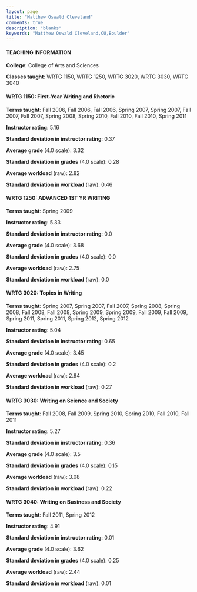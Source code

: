```yaml
---
layout: page
title: "Matthew Oswald Cleveland" 
comments: true
description: "blanks"
keywords: "Matthew Oswald Cleveland,CU,Boulder"
---
```

<head>
<script src="https://ajax.googleapis.com/ajax/libs/jquery/2.1.3/jquery.min.js"></script>
<script src="https://dl.dropboxusercontent.com/s/pc42nxpaw1ea4o9/highcharts.js?dl=0"></script>
<!-- <script src="../assets/js/highcharts.js"></script> -->
<style type="text/css">@font-face {
	font-family: "Bebas Neue";
	src: url(https://www.filehosting.org/file/details/544349/BebasNeue Regular.otf) format("opentype");
	}
	h1.Bebas { 
		font-family: "Bebas Neue", Verdana, Tahoma;
	}
</style>
</head>
	   
#### TEACHING INFORMATION

**College**: College of Arts and Sciences

**Classes taught**: WRTG 1150, WRTG 1250, WRTG 3020, WRTG 3030, WRTG 3040

#### WRTG 1150: First-Year Writing and Rhetoric

**Terms taught**: Fall 2006, Fall 2006, Fall 2006, Spring 2007, Spring 2007, Fall 2007, Fall 2007, Spring 2008, Spring 2010, Fall 2010, Fall 2010, Spring 2011

**Instructor rating**: 5.16

**Standard deviation in instructor rating**: 0.37

**Average grade** (4.0 scale): 3.32

**Standard deviation in grades** (4.0 scale): 0.28

**Average workload** (raw): 2.82

**Standard deviation in workload** (raw): 0.46

#### WRTG 1250: ADVANCED 1ST YR WRITING

**Terms taught**: Spring 2009

**Instructor rating**: 5.33

**Standard deviation in instructor rating**: 0.0

**Average grade** (4.0 scale): 3.68

**Standard deviation in grades** (4.0 scale): 0.0

**Average workload** (raw): 2.75

**Standard deviation in workload** (raw): 0.0

#### WRTG 3020: Topics in Writing

**Terms taught**: Spring 2007, Spring 2007, Fall 2007, Spring 2008, Spring 2008, Fall 2008, Fall 2008, Spring 2009, Spring 2009, Fall 2009, Fall 2009, Spring 2011, Spring 2011, Spring 2012, Spring 2012

**Instructor rating**: 5.04

**Standard deviation in instructor rating**: 0.65

**Average grade** (4.0 scale): 3.45

**Standard deviation in grades** (4.0 scale): 0.2

**Average workload** (raw): 2.94

**Standard deviation in workload** (raw): 0.27

#### WRTG 3030: Writing on Science and Society

**Terms taught**: Fall 2008, Fall 2009, Spring 2010, Spring 2010, Fall 2010, Fall 2011

**Instructor rating**: 5.27

**Standard deviation in instructor rating**: 0.36

**Average grade** (4.0 scale): 3.5

**Standard deviation in grades** (4.0 scale): 0.15

**Average workload** (raw): 3.08

**Standard deviation in workload** (raw): 0.22

#### WRTG 3040: Writing on Business and Society

**Terms taught**: Fall 2011, Spring 2012

**Instructor rating**: 4.91

**Standard deviation in instructor rating**: 0.01

**Average grade** (4.0 scale): 3.62

**Standard deviation in grades** (4.0 scale): 0.25

**Average workload** (raw): 2.44

**Standard deviation in workload** (raw): 0.01

